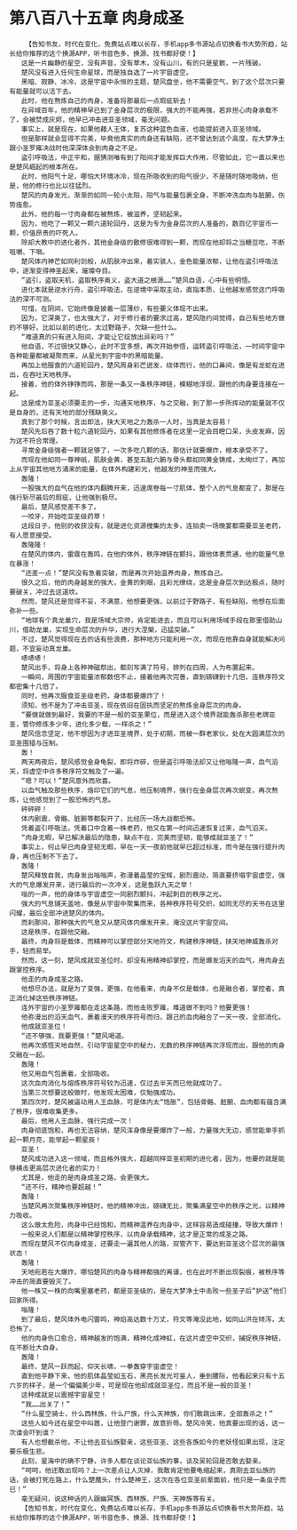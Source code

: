 # 第八百八十五章 肉身成圣
        【告知书友，时代在变化，免费站点难以长存，手机app多书源站点切换看书大势所趋，站长给你推荐的这个换源APP，听书音色多、换源、找书都好使！】
       这是一片幽静的星空，没有声音，没有草木，没有山川，有的只是星骸，一片残破。
       楚风没有进入任何生命星球，而是独自选了一片宇宙虚空。
       黑暗、寂静、冰冷，这是宇宙中永恒的主题，楚风盘坐，他不需要空气，到了这个层次只要有能量就可以活下去。
       此时，他在熬炼自己的肉身，准备将那最后一点瑕疵斩去！
       在异域百年，他的精神早已到了金身层次的极限，强大的不能再强，若非担心肉身承载不了，会被焚成灰烬，他早已冲击进亚圣领域，毫无问题。
       事实上，就是现在，如果他藉人王体，复苏这种蓝色血液，也能提前进入亚圣领域。
       但是那样就会显得不完美，毕竟他真实的肉身还有缺陷，还不曾达到这个高度，在大梦净土跟小圣罗雍决战时他深深体会到肉身之不足。
       盗引呼吸法，中正平和，据猜测唯有到了阳间才能发挥巨大作用，尽管如此，它一直以来也是楚风崛起的根本所在。
       此时，他阳气十足，哪怕大环境冰冷，现在所吸收到的阳气很少，不是随时随地吸纳，但是，他的修行也比以往猛烈。
       楚风的肉身发光，渐渐的如同一轮小太阳，阳气与能量包裹全身，不断冲洗血肉与脏腑，伤势痊愈。
       此外，他的每一寸肉身都在被熬炼，被滋养，坚韧起来。
       因为，他吃了一颗又一颗六道轮回丹，这是为专为金身层次的人准备的，数百亿宇宙币一颗，价值昂贵的吓死人。
       除却大教中的进化者外，其他金身级的散修很难得到一颗，而现在他却将之当糖豆吃，不断咀嚼、下咽。
       楚风体内神芒如同利剑般，从肌肤冲出来，着实骇人，金色能量浓郁，让他在盗引呼吸法中，逐渐变得神圣起来，璀璨夺目。
       “盗引，盗取天机，盗取秩序奥义，盗大道之根源……”楚风自语，心中有些明悟。
       进化本就是逆水行舟，盗引呼吸法，在逆境中采取主动，直指本质，让他越发感觉这门呼吸法的深不可测。
       可惜，在阴间，它始终像是披着一层薄纱，有些要义体现不出来。
       因为，它深奥了，也太强大了，对于修行者的要求过高，楚风隐约间觉得，自己有些地方做的不够好，比如以前的进化，太过野路子，欠缺一些什么。
       “难道真的只有进入阳间，才能让它绽放出异彩吗？”
       他自语，不过很快又静心，此时不宜多想，再次开始参悟，运转盗引呼吸法，一时间宇宙中各种能量都被凝聚而来，从星光到宇宙中的黑暗能量。
       再加上他服食的六道轮回丹，楚风周身彩芒迸发，绕体而行，他的口鼻间，像是有龙蛇在进出，在吞吐天地秩序。
       接着，他的体外铮铮而鸣，那是一条又一条秩序神链，模糊地浮现，跟他的肉身要连接在一起。
       这是成为亚圣必须要走的一步，沟通天地秩序，与之交融，到了那一步所挥动的能量就不仅是自身的，还有天地的部分残缺奥义。
       真到了那个时候，言出即法，挟大天地之力轰杀一人时，当真是太容易！
       楚风先后吞了数十粒六道轮回丹，如果有其他修炼者在这里一定会目瞪口呆，头皮发麻，因为这不符合常理。
       寻常金身级强者一颗就足够了，一次多吃几颗的话，那估计就要爆炸，根本承受不了。
       而现在他如同一尊神祇，肌肤金黄，甚至五脏六腑与骨头都如同黄金铸成，太绚烂了，再加上从宇宙其他地方涌来的能量，在体外构建彩光，他越发的神圣而强大。
       轰隆！
       一股强大的血气在他的体内翻腾开来，迅速席卷每一寸肌体，整个人的气息都变了，那是在强行斩尽最后的瑕疵，让他强到极尽。
       最后，楚风感觉差不多了。
       一咬牙，开始吃亚圣级药草！
       这段日子，他别的收获没有，就是进化资源搜集的太多，连拍卖一场晚宴都需要亚圣老药，有人愿意接受。
       轰隆隆！
       在楚风的体内，雷霆在轰鸣，在他的体外，秩序神链在颤抖，跟他体表贯通，他的能量气息在暴涨！
       “还差一点！”楚风没有急着突破，而是再次开始温养肉身，熬炼自己。
       很久之后，他的肉身越发的强大，金黄的刺眼，且彩光缭绕，这是金身层次到达极点，随时要破关，冲过去这道坎。
       然而，楚风还是觉得不妥，不满意，他想要更强，以前过于野路子，有些缺陷，他想在后面弥补一些。
       “地球有个真龙巢穴，我是场域大宗师，肯定能进去，而且可以利用场域手段在那里借助山川，借助龙巢，实现生命层次的升华，进行大涅槃，迅猛突破。”
       不过，楚风觉得现在去的话有些浪费，那种地方只能利用一次，而现在他靠自身就能解决问题，不宜妄动真龙巢。
       哧哧哧！
       楚风出手，将身上各种神磁祭出，都刻写满了符号，排列在四周，人为布置起来。
       一瞬间，周围的宇宙能量浓郁数倍不止，接着他再次完善，直到磅礴到十几倍，连秩序符文都密集十几倍了。
       同时，他再次服食亚圣级老药，身体都要爆炸了！
       须知，他不是为了冲击亚圣，现在依旧在固执而坚定的熬炼金身层次的肉身。
       “要做就做到最好，我要的不是一般的亚圣果位，而是进入这个境界就能轰杀那些老牌亚圣，管你修炼多少年，进化多少载，一样杀之！”
       楚风信念坚定，他不想因为才进亚圣境界，处于初期，而被一群老家伙，处在大圆满层次的亚圣围猎与压制。
       轰！
       两天两夜后，楚风感觉金身龟裂，即将炸碎，但是盗引呼吸法却又让他嗡隆一声，血气滔天，将虚空中许多秩序符文触及了一遍。
       “嗯？可以！”楚风意外而欣喜。
       以血气触及那些秩序，烙印它们的气息，他压制境界，强行在金身层次再次蜕变，再次熬炼，让他感觉到了一股恐怖的气息。
       砰砰砰！
       体内剧震，骨骼、脏腑等都裂开了，比经历一场大战都恐怖。
       凭着盗引呼吸法，凭着口中含着一株老药，他又在第一时间迅速恢复过来，血气滔天。
       “肉身无暇，早已解决最后的隐患，缺点不在，完美而坚韧，能够成就亚圣了！”
       事实上，何止早已肉身坚韧无暇，早在一天一夜前他就早已超过标准，而今是在强行提升肉身，再也压制不下去了。
       轰隆！
       楚风释放自我，肉身发出嗡嗡声，弥漫着晶莹的宝辉，剧烈震动，简直要挤塌宇宙虚空，强大的气息爆发开来，进行最后的一次冲关，这是鱼跃九天之举！
       嗡的一声，他的身体与宇宙虚空一同剧烈颤抖，冲起刺目的秩序之光。
       强大的气息铺天盖地，像是从宇宙中聚集而来，各种秩序符号交织，如同无尽的天书在这里闪耀，最后全部冲进楚风的体内。
       而刹那间，那种强大的气息又从楚风体内爆发开来，淹没这片宇宙空间。
       这是秩序，在跟他交融。
       最终，肉身将是载体，而精神可以掌控部分天地符文，构建秩序神链，挟天地神威轰杀对手，轻而易举。
       然而，这一刻，楚风成就亚圣位时，却没有用精神却掌控，而是爆发滔天的血气，用肉身去跟掌控秩序。
       他走的肉身成圣之路。
       他想尽办法，就是为了变强，更强，在他看来，肉身不仅是载体，也是融合者，掌控者，真正消化掉这些秩序神链。
       连外宇宙的小圣罗雍都在走这条路，而他击败罗雍，难道做不到吗？他要更强！
       他弥漫出的滔天血气，裹着漫天的秩序符号而归，跟己的血肉融合了一天一夜，全部消化。
       他成就亚圣位！
       “还不够强，我要更强！”楚风喝道。
       他再次感悟天地自然，引动宇宙星空中的秘力，无数的秩序神链再次浮现而出，跟他的肉身交融在一起。
       轰隆！
       他又用血气包裹着，全部吸收。
       这次血肉消化与熔炼秩序符号较为迅速，仅过去半天而已他就成功了。
       当第三次想要这般做时，他发现太困难，仅勉强成功。
       第四次时，楚风被逼动用人王血脉，可是体内太“饱胀”，包括骨骼、脏腑、血肉都有蕴含满了秩序，很难收集更多。
       最后，他用人王血脉，强行完成一次！
       肉身彻底饱和，再也无法容纳，楚风浑身像是要爆炸了一般，力量强大无边，感觉能单手抓起一颗月亮，能举起一颗星辰！
       亚圣！
       楚风成功进入这一领域，而且格外强大，超越同样亚圣初期的进化者，因为，他要的就是能够横击更高层次进化者的实力！
       尤其是，他走的是肉身成圣之路，会更强大。
       “还不行，精神也要超越！”
       轰隆！
       当楚风再次聚集秩序神链时，他的精神冲出，磅礴无比，聚集满星空中的秩序之光，以精神力吸收。
       这么做太危险，肉身中已经饱和，而精神温养在肉身中，这样容易造成碰撞，导致大爆炸！
       一般来说人们都是以精神掌控秩序，以肉身承载精神，这才是正常的成圣之路。
       而现在楚风不仅肉身成圣，还要走一遍其他人的路，双管齐下，要达到亚圣这个层次的最强状态！
       轰隆！
       天地宛若在大爆炸，哪怕楚风的肉身与精神都强的离谱，也在此时不断出现裂痕，被秩序等冲击的简直要毁灭了。
       他一株又一株的向嘴里塞老药，都是亚圣级的，是在大梦净土中击败一些圣子后“护送”他们回家所得。
       嗡隆！
       到了最后，楚风体外电闪雷鸣，神焰高达数十万丈，符文等淹没此地，如同山洪在倾泻，太恐怖了。
       他的肉身伤口愈合，精神越发的饱满，精神化成神虹，在这片虚空中交织，捕捉秩序神链，在不断壮大自身。
       轰隆！
       最终，楚风一跃而起，仰天长啸，一拳轰穿宇宙虚空！
       直到他平静下来，他的肌体晶莹如玉石，黑亮长发光可鉴人，垂到腰际，他看起来只有十五六岁的样子，是一个偏偏美少年，可是现在他却成就亚圣位，而且不是一般的亚圣！
       这种成就足以震撼宇宙星空！
       “我……出关了！”
       “什么星空骑士，什么西林族，什么尸族，什么天神族，你们敢跳出来，全部轰杀之！”
       这些人如今还在星空中叫嚣，让他登门谢罪，故意折辱。楚风冷笑，他真要出现的话，这一次谁会吓到谁？
       有人也想截杀他，不让他去亚仙族娶亲，这些亚圣、这些各族如今的老妖怪如果出现，注定要乐极生悲。
       此刻，星海中的确不宁静，许多人都在谈论亚仙族的事，谈及吴轮回是否敢去娶亲。
       “呵呵，他还敢出现吗？上一次差点让人灭掉，我敢肯定他要龟缩起来，真刚去亚仙族的话，会被打死在路上，什么楚魔头，什么楚神王，这次在各位亚圣前辈面前，他只是一条虫子而已！”
       毫无疑问，说这种话的人跟幽冥族、西林族、尸族、天神族等有关。
       【告知书友，时代在变化，免费站点难以长存，手机app多书源站点切换看书大势所趋，站长给你推荐的这个换源APP，听书音色多、换源、找书都好使！】